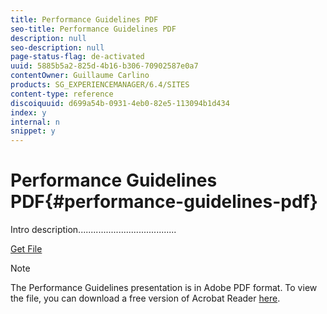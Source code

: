```yaml
---
title: Performance Guidelines PDF
seo-title: Performance Guidelines PDF
description: null
seo-description: null
page-status-flag: de-activated
uuid: 5885b5a2-825d-4b16-b306-70902587e0a7
contentOwner: Guillaume Carlino
products: SG_EXPERIENCEMANAGER/6.4/SITES
content-type: reference
discoiquuid: d699a54b-0931-4eb0-82e5-113094b1d434
index: y
internal: n
snippet: y
---
```


# Performance Guidelines PDF{#performance-guidelines-pdf}

Intro description.......................................

[Get File](assets/aem_6_2_performanceguidelines.pdf)

>[!NOTE]
>
>The Performance Guidelines presentation is in Adobe PDF format. To view the file, you can download a free version of Acrobat Reader [here](https://get.adobe.com/reader/).


